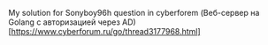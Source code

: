 My solution for Sonyboy96h question in cyberforem (Веб-сервер на Golang с авторизацией через AD)[https://www.cyberforum.ru/go/thread3177968.html]
